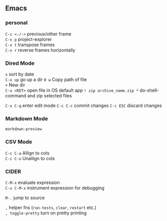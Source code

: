 ## Emacs

### personal
`C-c <-/->` previous/other frame  
`C-x p` project-explorer  
`C-x t` transpose frames  
`C-x r` reverse frames horizontally  



### Dired Mode

`s` sort by date  
`C-x up` go up a dir
`0 w` Copy path of file  
`+` New dir  
`C-x <RET>` open file in OS default app
`! zip archive_name.zip *` do-shell-command and zip selected files

`C-x C-q` enter edit mode
`C-c C-c` commit changes
`C-c ESC` discard changes


### Markdown Mode

`markdown-preview`


### CSV Mode

`C-c C-a` Allign to cols  
`C-c C-u` Unallign to cols


### CIDER

`C-M-x` evaluate expression  
`C-u C-M-x` instrument expression for debugging

`M-.` jump to source

`,` helper fns (`run-tests`, `clear`, `restart` etc.)  
`, toggle-pretty` turn on pretty printing
